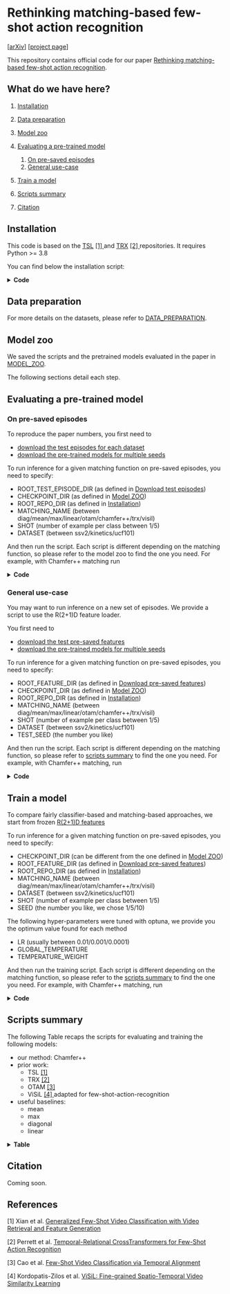# Rethinking matching-based few-shot action recognition

[[arXiv]()] [[project page](https://jbertrand89.github.io/temporal_matching_project_page/)]

This repository contains official code for our paper 
[Rethinking matching-based few-shot action recognition](https://jbertrand89.github.io/temporal_matching_project_page/).

## What do we have here?

1. [Installation](#installation)

2. [Data preparation](#data-preparation)

3. [Model zoo](#model-zoo)

4. [Evaluating a pre-trained model](#evaluating-a-pre-trained-model)
   1. [On pre-saved episodes](#on-pre-saved-episodes)
   2. [General use-case](#general-use-case)

5. [Train a model](#train-a-model)

6. [Scripts summary](#scripts-summary)

7. [Citation](#citation)


## Installation

This code is based on the 
[TSL](https://github.com/xianyongqin/few-shot-video-classification) [[1] ](#references) and 
[TRX](https://github.com/tobyperrett/few-shot-action-recognition) [[2] ](#references) repositories. 
It requires Python >= 3.8

You can find below the installation script:

<details>
  <summary> <b> Code </b> </summary>

```
ROOT_REPO_DIR=<path_to_the_root_folder>
cd ${ROOT_REPO_DIR}
git clone https://github.com/xianyongqin/few-shot-video-classification.git
git clone https://github.com/tobyperrett/few-shot-action-recognition.git
git clone https://github.com/jbertrand89/temporal_matching.git
cd temporal_matching

python -m venv ENV
source ENV/bin/activate
pip install torch torchvision==0.12.0
pip install tensorboard
pip install einops
pip install ffmpeg
pip install pandas
```
</details>



## Data preparation

For more details on the datasets, please refer to [DATA_PREPARATION](https://github.com/jbertrand89/temporal_matching/blob/main/DATA_PREPARATION.md).


## Model zoo

We saved the scripts and the pretrained models evaluated in the paper in 
[MODEL_ZOO](https://github.com/jbertrand89/temporal_matching/blob/main/MODEL_ZOO.md).

The following sections detail each step.


## Evaluating a pre-trained model

### On pre-saved episodes

To reproduce the paper numbers, you first need to
* [download the test episodes for each dataset](https://github.com/jbertrand89/temporal_matching/blob/main/DATA_PREPARATION.md#test-episodes)
* [download the pre-trained models for multiple seeds](https://github.com/jbertrand89/temporal_matching/blob/main/MODEL_ZOO.md)


To run inference for a given matching function on pre-saved episodes, you need to specify:
* ROOT_TEST_EPISODE_DIR (as defined in [Download test episodes](https://github.com/jbertrand89/temporal_matching/blob/main/DATA_PREPARATION.md#test-episodes))
* CHECKPOINT_DIR (as defined in [Model ZOO](https://github.com/jbertrand89/temporal_matching/blob/main/MODEL_ZOO.md))
* ROOT_REPO_DIR (as defined in [Installation](#installation))
* MATCHING_NAME (between diag/mean/max/linear/otam/chamfer++/trx/visil)
* SHOT (number of example per class between 1/5)
* DATASET (between ssv2/kinetics/ucf101)

And then run the script. Each script is different depending on the matching function, so please
refer to the model zoo to find the one you need. For example, with Chamfer++ matching 
run
<details>
  <summary> <b> Code </b> </summary>

```
ROOT_TEST_EPISODE_DIR=<your_path>
CHECKPOINT_DIR=<your_checkpoint_dir>
ROOT_REPO_DIR=<your_repo_dir>
MATCHING_NAME=chamfer++
SHOT=1
DATASET=ssv2

TEMPORAL_MATCHING_REPO_DIR=${ROOT_REPO_DIR}/temporal_matching
cd ${TEMPORAL_MATCHING_REPO_DIR}
source ENV/bin/activate

for SEED in 1 5 10
do
  MODEL_NAME=${DATASET}_${MATCHING_NAME}_5way_${SHOT}shots_seed${SEED}.pt
  
  python run_matching.py \
  --num_gpus 1 \
  --num_workers 1 \
  --backbone r2+1d_fc \
  --feature_projection_dimension 1152 \
  --method matching-based \
  --matching_function chamfer \
  --video_to_class_matching joint \
  --clip_tuple_length 3 \
  --shot ${SHOT} \
  --way 5 \
  -c ${CHECKPOINT_DIR} \
  -r -m ${MODEL_NAME} \
  --load_test_episodes \
  --test_episode_dir ${ROOT_TEST_EPISODE_DIR} \
  --dataset_name ${DATASET}
done

python average_multi_seeds.py --result_dir ${CHECKPOINT_DIR} --result_template ${DATASET}_${MATCHING_NAME}_5way_${SHOT}shots_seed --seeds 1 5 10
```
</details>



### General use-case

You may want to run inference on a new set of episodes. We provide a script to use the 
R(2+1)D feature loader.

You first need to
* [download the test pre-saved features](https://github.com/jbertrand89/temporal_matching/blob/main/DATA_PREPARATION.md#download-pre-saved-features)
* [download the pre-trained models for multiple seeds](https://github.com/jbertrand89/temporal_matching/blob/main/MODEL_ZOO.md)


To run inference for a given matching function on pre-saved episodes, you need to specify:
* ROOT_FEATURE_DIR (as defined in [Download pre-saved features](https://github.com/jbertrand89/temporal_matching/blob/main/DATA_PREPARATION.md#download-pre-saved-features))
* CHECKPOINT_DIR (as defined in [Model ZOO](https://github.com/jbertrand89/temporal_matching/blob/main/MODEL_ZOO.md))
* ROOT_REPO_DIR (as defined in [Installation](#installation))
* MATCHING_NAME (between diag/mean/max/linear/otam/chamfer++/trx/visil)
* SHOT (number of example per class between 1/5)
* DATASET (between ssv2/kinetics/ucf101)
* TEST_SEED (the number you like)

And then run the script. Each script is different depending on the matching function, so please
refer to [scripts summary](#evaluation-and-training-scripts-summary) 
to find the one you need. For example, with Chamfer++ matching, run

<details>
  <summary> <b> Code </b> </summary>

```
ROOT_FEATURE_DIR=<your_path>
CHECKPOINT_DIR=<your_checkpoint_dir>
ROOT_REPO_DIR=<your_repo_dir>
MATCHING_NAME=chamfer++
SHOT=1
DATASET=ssv2
TEST_SEED=1
TEST_DIR=${ROOT_FEATURE_DIR}/${DATASET}/test

TEMPORAL_MATCHING_REPO_DIR=${ROOT_REPO_DIR}/temporal_matching
cd ${TEMPORAL_MATCHING_REPO_DIR}
source ENV/bin/activate

for SEED in 1 5 10
do
  MODEL_NAME=${DATASET}_${MATCHING_NAME}_5way_${SHOT}shots_seed${SEED}.pt
  
  python run_matching.py \
  --num_gpus 1 \ 
  --num_workers 1 \
  --backbone r2+1d_fc \
  --feature_projection_dimension 1152 \
  --method matching-based \
  --matching_function chamfer \
  --video_to_class_matching joint \
  --clip_tuple_length 3 \
  --shot ${SHOT} \
  --way 5  \
  -c ${CHECKPOINT_DIR} \
  -r -m ${MODEL_NAME}\
  --split_dirs  ${TEST_DIR} \
  --split_names test \
  --split_seeds ${TEST_SEED}\
  --dataset_name ${DATASET}
done

python average_multi_seeds.py --result_dir ${CHECKPOINT_DIR} --result_template ${DATASET}_${MATCHING_NAME}_5way_${SHOT}shots_seed --seeds 1 5 10
```
</details>



## Train a model

To compare fairly classifier-based and matching-based approaches, we start from frozen 
[R(2+1)D features](https://github.com/jbertrand89/temporal_matching/blob/main/DATA_PREPARATION.md#download-pre-saved-features)

To run inference for a given matching function on pre-saved episodes, you need to specify:
* CHECKPOINT_DIR (can be different from the one defined in [Model ZOO](https://github.com/jbertrand89/temporal_matching/blob/main/MODEL_ZOO.md))
* ROOT_FEATURE_DIR (as defined in [Download pre-saved features](https://github.com/jbertrand89/temporal_matching/blob/main/DATA_PREPARATION.md#download-pre-saved-features))
* ROOT_REPO_DIR (as defined in [Installation](#installation))
* MATCHING_NAME (between diag/mean/max/linear/otam/chamfer++/trx/visil)
* DATASET (between ssv2/kinetics/ucf101)
* SHOT (number of example per class between 1/5)
* SEED (the number you like, we chose 1/5/10)

The following hyper-parameters were tuned with optuna, we provide you the optimum value found for 
each method
* LR (usually between 0.01/0.001/0.0001)
* GLOBAL_TEMPERATURE
* TEMPERATURE_WEIGHT

And then run the training script. Each script is different depending on the matching function, so 
please refer to the 
[scripts summary](#evaluation-and-training-scripts-summary) to find the one you need. 
For example, with Chamfer++ matching, run 
<details>
  <summary> <b> Code </b> </summary>

```
CHECKPOINT_DIR=<your_checkpoint_dir>
ROOT_FEATURE_DIR=<your_path>
ROOT_REPO_DIR=<your_repo_dir>

MATCHING_NAME=chamfer++
DATASET=ssv2
SHOT=1
SEED=1
LR=0.001  # hyper parameter tuned with optuna
GLOBAL_TEMPERATURE=100  # hyper parameter tuned with optuna
TEMPERATURE_WEIGHT=0.1  # hyper parameter tuned with optuna

TRAIN_FEATURE_DIR=${ROOT_FEATURE_DIR}/${DATASET}/train
VAL_FEATURE_DIR=${ROOT_FEATURE_DIR}/${DATASET}/val
TEST_FEATURE_DIR=${ROOT_FEATURE_DIR}/${DATASET}/test

MODEL_NAME=${DATASET}_${MATCHING_NAME}_5way_${SHOT}shots_seed${SEED}
CHECKPOINT_DIR_TRAIN=${CHECKPOINT_DIR}/${MODEL_NAME}
rm -r ${CHECKPOINT_DIR_TRAIN}

TEMPORAL_MATCHING_REPO_DIR=${ROOT_REPO_DIR}/temporal_matching
cd ${TEMPORAL_MATCHING_REPO_DIR}
source ENV/bin/activate

python run_matching.py \
--dataset_name ${DATASET} \
--tasks_per_batch 1 \
--num_gpus 1 \
--num_workers 1 \
--shot ${SHOT} \
--way 5 \
--query_per_class 1 \
--num_test_tasks 10000 \
--num_val_tasks 10000 \
-c ${CHECKPOINT_DIR_TRAIN} \
--train_split_dir ${TRAIN_FEATURE_DIR} \
--val_split_dir ${VAL_FEATURE_DIR} \
--test_split_dir ${TEST_FEATURE_DIR} \
--train_seed ${SEED} \
--val_seed ${SEED} \
--test_seed 1 \
--seed ${SEED} \
-lr ${LR} \
--matching_global_temperature ${GLOBAL_TEMPERATURE} \
--matching_global_temperature_fixed \
--matching_temperature_weight ${TEMPERATURE_WEIGHT} \
--backbone r2+1d_fc \
--feature_projection_dimension 1152 \
--method matching-based \
--matching_function chamfer \
--video_to_class_matching joint \
--clip_tuple_length 3
```
</details>


## Scripts summary

The following Table recaps the scripts for evaluating and training the following models:
* our method: Chamfer++
* prior work:
  * TSL [[1] ](#references)
  * TRX [[2] ](#references)
  * OTAM [[3] ](#references)
  * ViSiL [[4] ](#references) adapted for few-shot-action-recognition
* useful baselines:
  * mean
  * max
  * diagonal
  * linear

<details>
  <summary> <b> Table </b> </summary>

<table>
  <thead>
    <tr style="text-align: right;">
      <th>Matching method</th>
      <th>Evaluation on saved episodes</th>
      <th>Evaluation, general case</th>
      <th>Training</th>
    </tr>
  </thead>
  <tbody>
    <tr>
      <th>tsl</th>
      <td><a href="http://ptak.felk.cvut.cz/personal/bertrjul/temporal_matching/scripts/classification/ssv2/inference_ssv2_tsl_5way_1shots_all_seeds.sh">from_episodes</a></td>
      <td>N/A</td>
      <th>N/A</th>
    </tr>
    <tr>
      <th>mean</th>
      <td><a href="http://ptak.felk.cvut.cz/personal/bertrjul/temporal_matching/scripts/matching/ssv2/mean/inference_ssv2_mean_5way_1shots_all_seeds.sh">from_episodes</a></td>
      <td><a href="http://ptak.felk.cvut.cz/personal/bertrjul/temporal_matching/scripts/matching/ssv2/mean/inference_loader_ssv2_mean_5way_1shots_all_seeds.sh">from_loader</a></td>
      <td><a href="http://ptak.felk.cvut.cz/personal/bertrjul/temporal_matching/scripts/matching/ssv2/mean/train_ssv2_mean_5way_1shots_seed1.sh">train</a></td>
    </tr>
    <tr>
      <th>max</th>
      <td><a href="http://ptak.felk.cvut.cz/personal/bertrjul/temporal_matching/scripts/matching/ssv2/max/inference_ssv2_max_5way_1shots_all_seeds.sh">from_episodes</a></td>
      <td><a href="http://ptak.felk.cvut.cz/personal/bertrjul/temporal_matching/scripts/matching/ssv2/max/inference_loader_ssv2_max_5way_1shots_all_seeds.sh">from_loader</a></td>
      <td><a href="http://ptak.felk.cvut.cz/personal/bertrjul/temporal_matching/scripts/matching/ssv2/max/train_ssv2_max_5way_1shots_seed1.sh">train</a></td>
    </tr>
    <tr>
      <th>chamfer++</th>
      <td><a href="http://ptak.felk.cvut.cz/personal/bertrjul/temporal_matching/scripts/matching/ssv2/chamfer++/inference_ssv2_chamfer++_5way_1shots_all_seeds.sh">from_episodes</a></td>
      <td><a href="http://ptak.felk.cvut.cz/personal/bertrjul/temporal_matching/scripts/matching/ssv2/chamfer++/inference_loader_ssv2_chamfer++_5way_1shots_all_seeds.sh">from_loader</a></td>
      <td><a href="http://ptak.felk.cvut.cz/personal/bertrjul/temporal_matching/scripts/matching/ssv2/chamfer++/train_ssv2_chamfer++_5way_1shots_seed1.sh">train</a></td>
    </tr>
    <tr>
      <th>diagonal</th>
      <td><a href="http://ptak.felk.cvut.cz/personal/bertrjul/temporal_matching/scripts/matching/ssv2/diag/inference_ssv2_diag_5way_1shots_all_seeds.sh">from_episodes</a></td>
      <td><a href="http://ptak.felk.cvut.cz/personal/bertrjul/temporal_matching/scripts/matching/ssv2/diag/inference_loader_ssv2_diag_5way_1shots_all_seeds.sh">from_loader</a></td>
      <td><a href="http://ptak.felk.cvut.cz/personal/bertrjul/temporal_matching/scripts/matching/ssv2/diag/train_ssv2_diag_5way_1shots_seed1.sh">train</a></td>
    </tr>
    <tr>
      <th>linear</th>
      <td><a href="http://ptak.felk.cvut.cz/personal/bertrjul/temporal_matching/scripts/matching/ssv2/linear/inference_ssv2_linear_5way_1shots_all_seeds.sh">from_episodes</a></td>
      <td><a href="http://ptak.felk.cvut.cz/personal/bertrjul/temporal_matching/scripts/matching/ssv2/linear/inference_loader_ssv2_linear_5way_1shots_all_seeds.sh">from_loader</a></td>
      <td><a href="http://ptak.felk.cvut.cz/personal/bertrjul/temporal_matching/scripts/matching/ssv2/linear/train_ssv2_linear_5way_1shots_seed1.sh">train</a></td>
    </tr>
    <tr>
      <th>otam</th>
      <td><a href="http://ptak.felk.cvut.cz/personal/bertrjul/temporal_matching/scripts/matching/ssv2/otam/inference_ssv2_otam_5way_1shots_all_seeds.sh">from_episodes</a></td>
      <td><a href="http://ptak.felk.cvut.cz/personal/bertrjul/temporal_matching/scripts/matching/ssv2/otam/inference_loader_ssv2_otam_5way_1shots_all_seeds.sh">from_loader</a></td>
      <td><a href="http://ptak.felk.cvut.cz/personal/bertrjul/temporal_matching/scripts/matching/ssv2/otam/train_ssv2_otam_5way_1shots_seed1.sh">train</a></td>
    </tr>
    <tr>
      <th>trx</th>
      <td><a href="http://ptak.felk.cvut.cz/personal/bertrjul/temporal_matching/scripts/matching/ssv2/trx/inference_ssv2_trx_5way_1shots_all_seeds.sh">from_episodes</a></td>
      <td><a href="http://ptak.felk.cvut.cz/personal/bertrjul/temporal_matching/scripts/matching/ssv2/trx/inference_loader_ssv2_trx_5way_1shots_all_seeds.sh">from_loader</a></td>
      <td><a href="http://ptak.felk.cvut.cz/personal/bertrjul/temporal_matching/scripts/matching/ssv2/trx/train_ssv2_trx_5way_1shots_seed1.sh">train</a></td>
    </tr>
    <tr>
      <th>visil</th>
      <td><a href="http://ptak.felk.cvut.cz/personal/bertrjul/temporal_matching/scripts/matching/ssv2/visil/inference_ssv2_visil_5way_1shots_all_seeds.sh">from_episodes</a></td>
      <td><a href="http://ptak.felk.cvut.cz/personal/bertrjul/temporal_matching/scripts/matching/ssv2/visil/inference_loader_ssv2_visil_5way_1shots_all_seeds.sh">from_loader</a></td>
      <td><a href="http://ptak.felk.cvut.cz/personal/bertrjul/temporal_matching/scripts/matching/ssv2/visil/train_ssv2_visil_5way_1shots_seed1.sh">train</a></td>
    </tr>
  </tbody>
</table>
</details>


## Citation

Coming soon.

## References

[1] Xian et al. [Generalized Few-Shot Video Classification with Video Retrieval and Feature Generation](https://arxiv.org/pdf/2007.04755.pdf) 

[2] Perrett et al. [Temporal-Relational CrossTransformers for Few-Shot Action Recognition](https://arxiv.org/abs/2101.06184)

[3] Cao et al. [Few-Shot Video Classification via Temporal Alignment](https://arxiv.org/abs/1906.11415)

[4] Kordopatis-Zilos et al. [ViSiL: Fine-grained Spatio-Temporal Video Similarity Learning](https://arxiv.org/abs/1908.07410)


